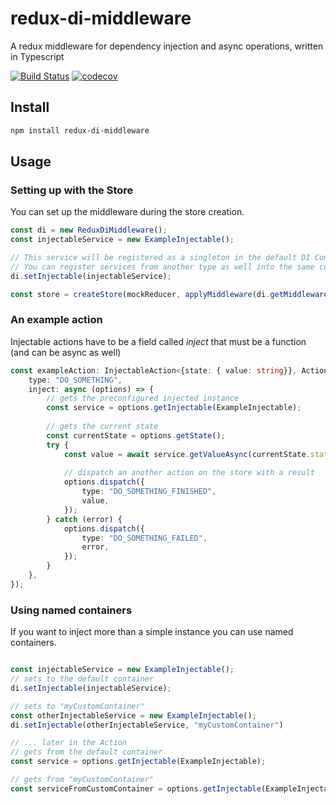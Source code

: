 # redux-di-middleware
A redux middleware for dependency injection and async operations, written in Typescript

[![Build Status](https://travis-ci.org/gallayl/redux-di-middleware.svg?branch=master)](https://travis-ci.org/gallayl/redux-di-middleware)
[![codecov](https://codecov.io/gh/gallayl/redux-di-middleware/branch/master/graph/badge.svg)](https://codecov.io/gh/gallayl/redux-di-middleware)


## Install

```sh
npm install redux-di-middleware
```

## Usage

### Setting up with the Store

You can set up the middleware during the store creation.

```ts
const di = new ReduxDiMiddleware();
const injectableService = new ExampleInjectable();

// This service will be registered as a singleton in the default DI Container.
// You can register services from another type as well into the same container.
di.setInjectable(injectableService);

const store = createStore(mockReducer, applyMiddleware(di.getMiddleware()));
```

### An example action

Injectable actions have to be a field called *inject* that must be a function (and can be async as well)

```ts
const exampleAction: InjectableAction<{state: { value: string}}, Action> = ({
    type: "DO_SOMETHING",
    inject: async (options) => {
        // gets the preconfigured injected instance
        const service = options.getInjectable(ExampleInjectable);
        
        // gets the current state
        const currentState = options.getState();
        try {
            const value = await service.getValueAsync(currentState.state.value);
            
            // dispatch an another action on the store with a result
            options.dispatch({
                type: "DO_SOMETHING_FINISHED",
                value,
            });
        } catch (error) {
            options.dispatch({
                type: "DO_SOMETHING_FAILED",
                error,
            });
        }
    },
});
```

### Using named containers

If you want to inject more than a simple instance you can use named containers.

```ts

const injectableService = new ExampleInjectable();
// sets to the default container
di.setInjectable(injectableService);

// sets to "myCustomContainer"
const otherInjectableService = new ExampleInjectable();
di.setInjectable(otherInjectableService, "myCustomContainer")

// ... later in the Action
// gets from the default container
const service = options.getInjectable(ExampleInjectable);

// gets from "myCustomContainer"
const serviceFromCustomContainer = options.getInjectable(ExampleInjectable, "myCustomContainer");


```

